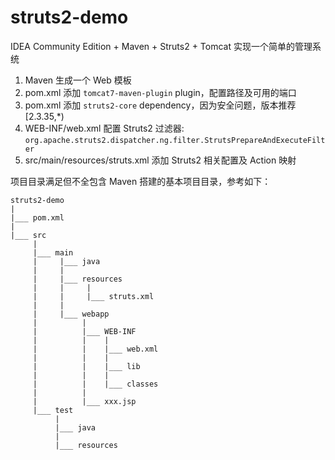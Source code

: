 # struts2-demo

IDEA Community Edition + Maven + Struts2 + Tomcat 实现一个简单的管理系统

1. Maven 生成一个 Web 模板
2. pom.xml 添加 `tomcat7-maven-plugin` plugin，配置路径及可用的端口
3. pom.xml 添加 `struts2-core` dependency，因为安全问题，版本推荐 [2.3.35,*)
4. WEB-INF/web.xml 配置 Struts2 过滤器: `org.apache.struts2.dispatcher.ng.filter.StrutsPrepareAndExecuteFilter`
5. src/main/resources/struts.xml 添加 Struts2 相关配置及 Action 映射

项目目录满足但不全包含 Maven 搭建的基本项目目录，参考如下：

```
struts2-demo
|
|___ pom.xml
|
|___ src
     |
     |___ main
     |     |___ java
     |     |
     |     |___ resources
     |     |     |
     |     |     |___ struts.xml
     |     |
     |     |___ webapp
     |          |
     |          |___ WEB-INF
     |          |    |
     |          |    |___ web.xml
     |          |    |
     |          |    |___ lib
     |          |    |
     |          |    |___ classes
     |          |
     |          |___ xxx.jsp
     |___ test
          |
          |___ java
          |
          |___ resources

```